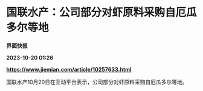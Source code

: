 # 国联水产：公司部分对虾原料采购自厄瓜多尔等地
**界面快报**

**2023-10-20 01:26**

**https://www.jiemian.com/article/10257633.html**

国联水产10月20日在互动平台表示，公司部分对虾原料采购自厄瓜多尔等地。